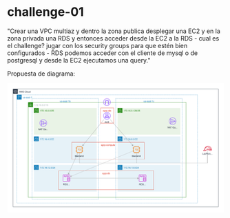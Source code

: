 # challenge-01

"Crear una VPC multiaz y dentro la zona publica desplegar una EC2 y en la zona privada una RDS y entonces acceder desde la EC2 a la RDS - cual es el challenge? jugar con los security groups para que estén bien configurados - RDS podemos acceder con el cliente de mysql o de postgresql y desde la EC2 ejecutamos una query."


Propuesta de diagrama:

![Diagrama del sischallengetema](img/diagram.svg)